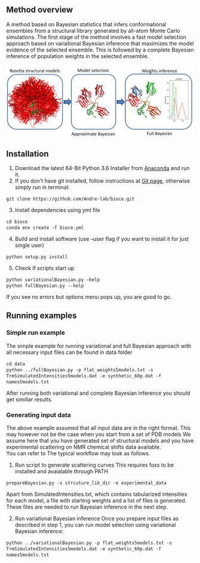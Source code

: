 ## Method overview

A method based on Bayesian statistics that infers conformational ensembles from a structural library generated by all-atom Monte
 Carlo simulations. The first stage of the method involves a fast model selection approach based on variational Bayesian inference
that maximizes the model evidence of the selected ensemble. This is followed by a complete Bayesian inference of population weights in the selected ensemble.

![Alt text](images/method_pipeline.png)

## Installation
1. Download the latest 64-Bit Python 3.6 Installer from [Anaconda](http://continuum.io/downloads) and run it.
2. If you don't have git installed, follow instructions at [Git page](https://git-scm.com/book/en/v2/Getting-Started-Installing-Git),
otherwise simply run in terminal:
```
git clone https://github.com/Andre-lab/bioce.git
```
3.	Install dependencies using yml file
```
cd bioce
conda env create -f bioce.yml
```
4.	Build and install software (use –user flag if you want to install it for just single user)
```
python setup.py install
```
5. Check if scripts start up
```
python variationalBayesian.py –help
python fullBayesian.py --help
```
If you see no errors but options menu pops up, you are good to go.

## Running examples

### Simple run example
The simple example for running variational and full Bayesian approach with all necessary input files can be found in data folder
```
cd data
python ../fullBayesian.py -p flat_weights5models.txt -s TrmSimulatedIntensities5models.dat -e synthetic_60p.dat -f names5models.txt
```
After running both variational and complete Bayesian inference you should get simillar results.

### Generating input data

The above example assumed that all input data are in the right format. This may however not be the case when you start from a set of PDB models
We assume here that you have generated set of structural models and you have experimental scattering on NMR chemical shifts data available.\
You can refer to The typical workflow may look as follows.

1. Run script to generate scattering curves
This requires foxs to be installed and avaialable through PATH
```
prepareBayesian.py -s strcuture_lib_dir -e experimental_data
```
Apart from SimulatedIntensities.txt, which contains tabularized intensities for each model,
a file with starting weights and a list of files is generated. These files are needed
to run Bayesian inference in the next step.

2. Run variational Bayesian inference
Once you prepare input files as described in step 1, you can run model selection using variational Bayesian inference:
```
python ../variationalBayesian.py -p flat_weights5models.txt -s TrmSimulatedIntensities5models.dat -e synthetic_60p.dat -f names5models.txt
```


